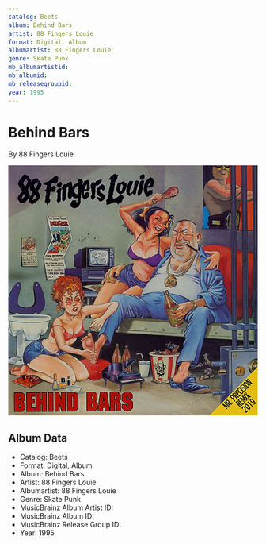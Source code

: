 ```yaml
---
catalog: Beets
album: Behind Bars
artist: 88 Fingers Louie
format: Digital, Album
albumartist: 88 Fingers Louie
genre: Skate Punk
mb_albumartistid: 
mb_albumid: 
mb_releasegroupid: 
year: 1995
---
```


# Behind Bars

By 88 Fingers Louie

![](../../assets/beetscovers/88_Fingers_Louie-Behind_Bars.jpg)

## Album Data

- Catalog: Beets
- Format: Digital, Album
- Album: Behind Bars
- Artist: 88 Fingers Louie
- Albumartist: 88 Fingers Louie
- Genre: Skate Punk
- MusicBrainz Album Artist ID: 
- MusicBrainz Album ID: 
- MusicBrainz Release Group ID: 
- Year: 1995

